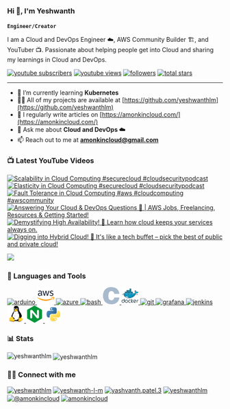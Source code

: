 ### Hi 👋, I'm Yeshwanth

**`Engineer/Creator`**

I am a Cloud and DevOps Engineer ☁️, AWS Community Builder 🏗️, and YouTuber 📺. Passionate about helping people get into Cloud and sharing my learnings in Cloud and DevOps.

   <p align="left">
      <a href="https://www.youtube.com/c/amonkincloud?sub_confirmation=1">
         <img alt="youtube subscribers" title="Subscribe to my YouTube channel" src="https://custom-icon-badges.demolab.com/youtube/channel/subscribers/UCwhERUcuzUCwr8x8mQ8zrcw?color=%23E05D44&label=SUBSCRIBE&logo=video&logoColor=white&style=for-the-badge&labelColor=CE4630"/></a> 
      <a href="https://www.youtube.com/c/amonkincloud">
         <img alt="youtube views" title="YouTube views" src="https://custom-icon-badges.demolab.com/youtube/channel/views/UCwhERUcuzUCwr8x8mQ8zrcw?color=%23E1AD0E&logo=eye&logoColor=white&style=for-the-badge&labelColor=C79600"/></a> 
      <a href="https://github.com/yeshwanthlm?tab=followers">
         <img alt="followers" title="Follow me on Github" src="https://custom-icon-badges.demolab.com/github/followers/yeshwanthlm?color=236ad3&labelColor=1155ba&style=for-the-badge&logo=person-add&label=Follow&logoColor=white"/></a>
      <a href="https://github.com/yeshwanthlm?tab=repositories&sort=stargazers">
         <img alt="total stars" title="Total stars on GitHub" src="https://custom-icon-badges.demolab.com/github/stars/yeshwanthlm?color=55960c&style=for-the-badge&labelColor=488207&logo=star"/></a>
   </p>

---

- 🌱 I’m currently learning **Kubernetes**
- 👨‍💻 All of my projects are available at [https://github.com/yeshwanthlm](https://github.com/yeshwanthlm)
- 📝 I regularly write articles on [https://amonkincloud.com/](https://amonkincloud.com/)
- 💬 Ask me about **Cloud and DevOps ☁️**
- 📫 Reach out to me at **amonkincloud@gmail.com**


### 📺 Latest YouTube Videos

<!-- BEGIN YOUTUBE-CARDS -->
[![Scalability in Cloud Computing  #securecloud #cloudsecuritypodcast](https://ytcards.demolab.com/?id=Ndt6gkcS6Ms&title=Scalability+in+Cloud+Computing++%23securecloud+%23cloudsecuritypodcast&lang=en&timestamp=1750422628&background_color=%230d1117&title_color=%23ffffff&stats_color=%23dedede&max_title_lines=1&width=250&border_radius=5 "Scalability in Cloud Computing  #securecloud #cloudsecuritypodcast")](https://www.youtube.com/shorts/Ndt6gkcS6Ms)
[![Elasticity in Cloud Computing  #securecloud #cloudsecuritypodcast](https://ytcards.demolab.com/?id=3oFaWoFOeJg&title=Elasticity+in+Cloud+Computing++%23securecloud+%23cloudsecuritypodcast&lang=en&timestamp=1750336211&background_color=%230d1117&title_color=%23ffffff&stats_color=%23dedede&max_title_lines=1&width=250&border_radius=5 "Elasticity in Cloud Computing  #securecloud #cloudsecuritypodcast")](https://www.youtube.com/shorts/3oFaWoFOeJg)
[![Fault Tolerance in Cloud Computing #aws #cloudcomputing #awscommunity](https://ytcards.demolab.com/?id=MfRVlJ7QrlU&title=Fault+Tolerance+in+Cloud+Computing+%23aws+%23cloudcomputing+%23awscommunity&lang=en&timestamp=1750249823&background_color=%230d1117&title_color=%23ffffff&stats_color=%23dedede&max_title_lines=1&width=250&border_radius=5 "Fault Tolerance in Cloud Computing #aws #cloudcomputing #awscommunity")](https://www.youtube.com/shorts/MfRVlJ7QrlU)
[![Answering Your Cloud & DevOps Questions 💬 | AWS Jobs, Freelancing, Resources & Getting Started!](https://ytcards.demolab.com/?id=L8bt_50XZMo&title=Answering+Your+Cloud+%26+DevOps+Questions+%F0%9F%92%AC+%7C+AWS+Jobs%2C+Freelancing%2C+Resources+%26+Getting+Started%21&lang=en&timestamp=1750163421&background_color=%230d1117&title_color=%23ffffff&stats_color=%23dedede&max_title_lines=1&width=250&border_radius=5 "Answering Your Cloud & DevOps Questions 💬 | AWS Jobs, Freelancing, Resources & Getting Started!")](https://www.youtube.com/watch?v=L8bt_50XZMo)
[![Demystifying High Availability! 🚀 Learn how cloud keeps your services always on.](https://ytcards.demolab.com/?id=npI8GuTJKNY&title=Demystifying+High+Availability%21+%F0%9F%9A%80+Learn+how+cloud+keeps+your+services+always+on.&lang=en&timestamp=1750077062&background_color=%230d1117&title_color=%23ffffff&stats_color=%23dedede&max_title_lines=1&width=250&border_radius=5 "Demystifying High Availability! 🚀 Learn how cloud keeps your services always on.")](https://www.youtube.com/shorts/npI8GuTJKNY)
[![Digging into Hybrid Cloud! 🍲 It's like a tech buffet – pick the best of public and private cloud!](https://ytcards.demolab.com/?id=WitjEqvJo3M&title=Digging+into+Hybrid+Cloud%21+%F0%9F%8D%B2+It%27s+like+a+tech+buffet+%E2%80%93+pick+the+best+of+public+and+private+cloud%21&lang=en&timestamp=1749990629&background_color=%230d1117&title_color=%23ffffff&stats_color=%23dedede&max_title_lines=1&width=250&border_radius=5 "Digging into Hybrid Cloud! 🍲 It's like a tech buffet – pick the best of public and private cloud!")](https://www.youtube.com/shorts/WitjEqvJo3M)
<!-- END YOUTUBE-CARDS -->

[<img src="https://custom-icon-badges.demolab.com/badge/-Subscribe%20For%20More-red?style=for-the-badge&logo=video&logoColor=white"/>](https://www.youtube.com/c/amonkincloud?sub_confirmation=1)

### 🧰 Languages and Tools

<p align="left"> <a href="https://www.arduino.cc/" target="_blank" rel="noreferrer"> <img src="https://cdn.worldvectorlogo.com/logos/arduino-1.svg" alt="arduino" width="40" height="40"/> </a> <a href="https://aws.amazon.com" target="_blank" rel="noreferrer"> <img src="https://raw.githubusercontent.com/devicons/devicon/master/icons/amazonwebservices/amazonwebservices-original-wordmark.svg" alt="aws" width="40" height="40"/> </a> <a href="https://azure.microsoft.com/en-in/" target="_blank" rel="noreferrer"> <img src="https://www.vectorlogo.zone/logos/microsoft_azure/microsoft_azure-icon.svg" alt="azure" width="40" height="40"/> </a> <a href="https://www.gnu.org/software/bash/" target="_blank" rel="noreferrer"> <img src="https://www.vectorlogo.zone/logos/gnu_bash/gnu_bash-icon.svg" alt="bash" width="40" height="40"/> </a> <a href="https://www.cprogramming.com/" target="_blank" rel="noreferrer"> <img src="https://raw.githubusercontent.com/devicons/devicon/master/icons/c/c-original.svg" alt="c" width="40" height="40"/> </a> <a href="https://www.docker.com/" target="_blank" rel="noreferrer"> <img src="https://raw.githubusercontent.com/devicons/devicon/master/icons/docker/docker-original-wordmark.svg" alt="docker" width="40" height="40"/> </a> <a href="https://git-scm.com/" target="_blank" rel="noreferrer"> <img src="https://www.vectorlogo.zone/logos/git-scm/git-scm-icon.svg" alt="git" width="40" height="40"/> </a> <a href="https://grafana.com" target="_blank" rel="noreferrer"> <img src="https://www.vectorlogo.zone/logos/grafana/grafana-icon.svg" alt="grafana" width="40" height="40"/> </a> <a href="https://www.jenkins.io" target="_blank" rel="noreferrer"> <img src="https://www.vectorlogo.zone/logos/jenkins/jenkins-icon.svg" alt="jenkins" width="40" height="40"/> </a> <a href="https://www.linux.org/" target="_blank" rel="noreferrer"> <img src="https://raw.githubusercontent.com/devicons/devicon/master/icons/linux/linux-original.svg" alt="linux" width="40" height="40"/> </a> <a href="https://www.nginx.com" target="_blank" rel="noreferrer"> <img src="https://raw.githubusercontent.com/devicons/devicon/master/icons/nginx/nginx-original.svg" alt="nginx" width="40" height="40"/> </a> <a href="https://www.python.org" target="_blank" rel="noreferrer"> <img src="https://raw.githubusercontent.com/devicons/devicon/master/icons/python/python-original.svg" alt="python" width="40" height="40"/> </a> </p>

### 📊 Stats
<p><img align="left" src="https://github-readme-stats.vercel.app/api/top-langs?username=yeshwanthlm&show_icons=true&locale=en&layout=compact" alt="yeshwanthlm" /></p>

<p>&nbsp;<img align="center" src="https://github-readme-stats.vercel.app/api?username=yeshwanthlm&show_icons=true&locale=en" alt="yeshwanthlm" /></p>

### 🏄‍♂️ Connect with me
   <p align="left">
   <a href="https://dev.to/yeshwanthlm" target="blank"><img align="center" src="https://raw.githubusercontent.com/rahuldkjain/github-profile-readme-generator/master/src/images/icons/Social/devto.svg" alt="yeshwanthlm" height="30" width="40" /></a>
   <a href="https://linkedin.com/in/yeshwanth-l-m" target="blank"><img align="center" src="https://raw.githubusercontent.com/rahuldkjain/github-profile-readme-generator/master/src/images/icons/Social/linked-in-alt.svg" alt="yeshwanth-l-m" height="30" width="40" /></a>
   <a href="https://fb.com/yashvanth.patel.3" target="blank"><img align="center" src="https://raw.githubusercontent.com/rahuldkjain/github-profile-readme-generator/master/src/images/icons/Social/facebook.svg" alt="yashvanth.patel.3" height="30" width="40" /></a>
   <a href="https://instagram.com/yeshwanthlm" target="blank"><img align="center" src="https://raw.githubusercontent.com/rahuldkjain/github-profile-readme-generator/master/src/images/icons/Social/instagram.svg" alt="yeshwanthlm" height="30" width="40" /></a>
   <a href="https://hashnode.com/@amonkincloud" target="blank"><img align="center" src="https://raw.githubusercontent.com/rahuldkjain/github-profile-readme-generator/master/src/images/icons/Social/hashnode.svg" alt="@amonkincloud" height="30" width="40" /></a>
   <a href="https://www.youtube.com/c/amonkincloud" target="blank"><img align="center" src="https://raw.githubusercontent.com/rahuldkjain/github-profile-readme-generator/master/src/images/icons/Social/youtube.svg" alt="amonkincloud" height="30" width="40" /></a>
   </p>
